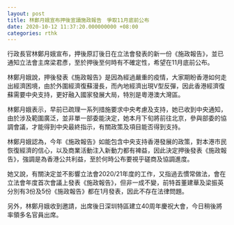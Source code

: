 ```yaml
---
layout: post
title: 林鄭月娥宣布押後宣讀施政報告　爭取11月底前公布
date: 2020-10-12 11:37:20.000000000 +08:00
categories: rthk
---
```


行政長官林鄭月娥宣布，押後原訂後日在立法會發表的新一份《施政報告》，並已通知立法會主席梁君彥，至於押後至何時有不確定性，希望在11月底前公布。

林鄭月娥說，押後發表《施政報告》是因為經過嚴重的疫情，大家期盼香港如何走出經濟困境，由於外圍經濟復蘇漫長，而內地經濟出現V型反彈，因此香港經濟復蘇需要中央支持，更好融入國家發展大局，特別是粵港澳大灣區。

林鄭月娥表示，早前已疏理一系列措施要求中央考慮及支持，她已收到中央通知，由於涉及範圍廣泛，並非單一部委能決定，她本月下旬將前往北京，參與部委的協調會議，才能得到中央最終指示，有關政策及項目能否得到支持。

林鄭月娥認為，今年《施政報告》如能包含中央支持香港發展的政策，對本港市民恢復經濟的信心，以及商業活動注入新動力都有裨益，因此決定押後發表《施政報告》，強調是為香港公共利益，至於何時公布要視乎磋商及協調進度。

她又說，有關決定並不影響立法會2020/21年度的工作，又指過去慣常做法，會在立法會年度首次會議上發表《施政報告》，但非一成不變，前特首董建華及梁振英分別有3份及5份《施政報告》都在1月發表，因此不存在法律問題。

另外，林鄭月娥收到邀請，出席後日深圳特區建立40周年慶祝大會，今日稍後將率領多名官員出席。
